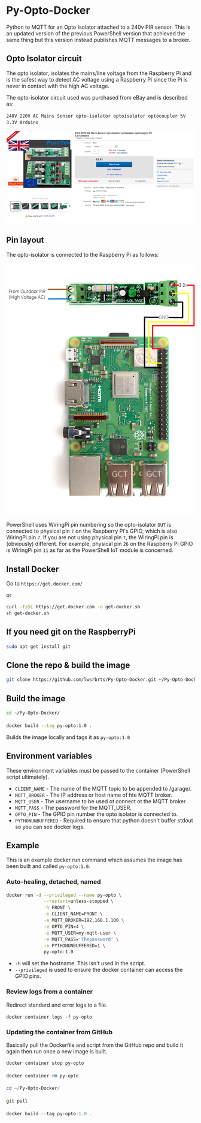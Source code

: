 # Py-Opto-Docker
Python to MQTT for an Opto Isolator attached to a 240v PIR sensor. This is an updated version of the previous PowerShell version that achieved the same thing but this version instead publishes MQTT messages to a broker.

## Opto Isolator circuit

The opto isolator, isolates the mains/line voltage from the Raspberry Pi and is the safest way to detect AC voltage using a Raspberry Pi since the Pi is never in contact with the high AC voltage.

The opto-isolator circuit used was purchased from eBay and is described as:

`240V 220V AC Mains Sensor opto-isolator optoisolator optocoupler 5V 3.3V Arduino`

![ebay seller](https://github.com/lwsrbrts/Pwsh-Opto-Docker/raw/master/ebay-seller.png "ebay seller")


## Pin layout

The opto-isolator is connected to the Raspberry Pi as follows:

![Pin layout for opto-isolator](https://github.com/lwsrbrts/Pwsh-Opto-Docker/raw/master/Pin-layout.png "Pin layout for opto-isolator")

PowerShell uses WiringPi pin numbering so the opto-isolator `OUT` is connected to physical pin `7` on the Raspberry Pi's GPIO, which is also WiringPi pin `7`. If you are not using physical pin `7`, the WiringPi pin is (obviously) different. For example, physical pin `26` on the Raspberry Pi GPIO is WiringPi pin `11` as far as the PowerShell IoT module is concerned.

## Install Docker

Go to `https://get.docker.com/`

or

```bash
curl -fsSL https://get.docker.com -o get-docker.sh
sh get-docker.sh
```

## If you need git on the RaspberryPi

```bash
sudo apt-get install git
```

## Clone the repo & build the image

```bash
git clone https://github.com/lwsrbrts/Py-Opto-Docker.git ~/Py-Opto-Docker/
```

## Build the image

```bash
cd ~/Py-Opto-Docker/

docker build --tag py-opto:1.0 .
```

Builds the image locally and tags it as `py-opto:1.0`

## Environment variables

These environment variables must be passed to the container (PowerShell script ultimately).

* `CLIENT_NAME` - The name of the MQTT topic to be appended to /garage/.
* `MQTT_BROKER` - The IP address or host name of hte MQTT broker.
* `MQTT_USER` - The username to be used ot connect ot the MQTT broker
* `MQTT_PASS` - The password for the MQTT_USER.
* `OPTO_PIN` - The GPIO pin number the opto isolator is connected to.
* `PYTHONUNBUFFERED` - Required to ensure that python doesn't buffer stdout so you can see docker logs.

## Example

This is an example docker run command which assumes the image has been built and called `py-opto:1.0`.

### Auto-healing, detached, named

```bash
docker run -d --privileged --name py-opto \
              --restart=unless-stopped \
              -h FRONT \
              -e CLIENT_NAME=FRONT \
              -e MQTT_BROKER=192.168.1.100 \
              -e OPTO_PIN=4 \
              -e MQTT_USER=my-mqtt-user \
              -e MQTT_PASS='Thepassword' \
              -e PYTHONUNBUFFERED=1 \
              py-opto:1.0
```

* `-h` will set the hostname. This isn't used in the script.
* `--privileged` is used to ensure the docker container can access the GPIO pins.

### Review logs from a container

Redirect standard and error logs to a file.

`docker container logs -f py-opto`

### Updating the container from GitHub

Basically pull the Dockerfile and script from the GitHub repo and build it again then run once a new image is built.

```powershell
docker container stop py-opto

docker container rm py-opto

cd ~/Py-Opto-Docker/

git pull

docker build --tag py-opto:1.0 .
```

